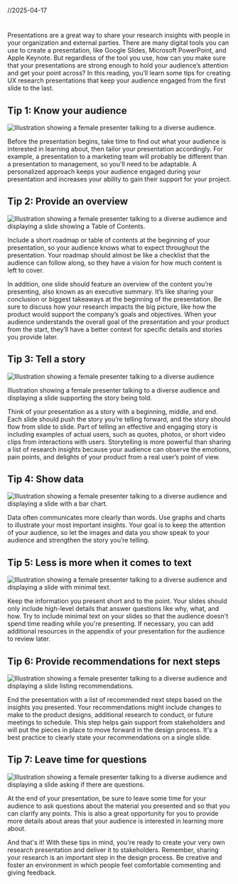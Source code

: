//2025-04-17
# 

Presentations are a great way to share your research insights with people in your organization and external parties. There are many digital tools you can use to create a presentation, like Google Slides, Microsoft PowerPoint, and Apple Keynote. But regardless of the tool you use, how can you make sure that your presentations are strong enough to hold your audience’s attention and get your point across? In this reading, you’ll learn some tips for creating UX research presentations that keep your audience engaged from the first slide to the last.

## **Tip 1: Know your audience**

![Illustration showing a female presenter talking to a diverse audience.](https://d3c33hcgiwev3.cloudfront.net/imageAssetProxy.v1/ahCJLjvySz6Ljhj7Q-w1Vw_3d2c0755ca484a9490469353be53d7f1_4iICZzs_tbULmLCWIC98L-6IMlw-wxv_ca7LfzfWvqVo4NJZDxTJqrP_Zjugf_cZmqCpPL0H8jfDF42CK2Vq6oMzGWtAFMw6yGjbip1ZH39mJQbR049jH4MpAFzXAVhDzy3Tb7szV6G00_N4npBjm4?expiry=1745020800000&hmac=-gszzBm5vVUgfK3l4SkzygPBrovZrbwlacII5r5zUC8)

Before the presentation begins, take time to find out what your audience is interested in learning about, then tailor your presentation accordingly. For example, a presentation to a marketing team will probably be different than a presentation to management, so you'll need to be adaptable. A personalized approach keeps your audience engaged during your presentation and increases your ability to gain their support for your project.

## **Tip 2: Provide an overview**

![Illustration showing a female presenter talking to a diverse audience and displaying a slide showing a Table of Contents.](https://d3c33hcgiwev3.cloudfront.net/imageAssetProxy.v1/Qx4jAgAKQSSFF9vuConhyg_c021141ede794349945e0d018d97edf1_zS-l3Z5dssv0ma-00t_Bg997BA3fZISZYudYQnk_0jHAQ-deeskDsH8BLct35FEeu-lRVphQlrL5maJD3nmsUhqoNN0LuINGQ37G8jK_4wBiNSN2TF06yGBsoiOE3el1sH0_-q-A5DeGSyemqP6lbQU?expiry=1745020800000&hmac=nu1AFwHHyXm0Ofsmrlhj0ylfLUjyb4_X83ziaG-x-Jg)

Include a short roadmap or table of contents at the beginning of your presentation, so your audience knows what to expect throughout the presentation. Your roadmap should almost be like a checklist that the audience can follow along, so they have a vision for how much content is left to cover.

In addition, one slide should feature an overview of the content you’re presenting, also known as an executive summary. It’s like sharing your conclusion or biggest takeaways at the beginning of the presentation. Be sure to discuss how your research impacts the big picture, like how the product would support the company’s goals and objectives. When your audience understands the overall goal of the presentation and your product from the start, they’ll have a better context for specific details and stories you provide later.

## **Tip 3: Tell a story**

![Illustration showing a female presenter talking to a diverse audience](https://d3c33hcgiwev3.cloudfront.net/imageAssetProxy.v1/rH-4Q2ttQiq2lVMAZtZykw_12d42b29152f45e498c6c32e5516caf1_Il2uk_ml5m_UQsFgv43KeaYHhH2KsM9byYiI2S2UeoKd-5qlxJ1n6DOPJ301ngAhvu9Ou9Eo3p_R7jlqXPmUDRMTw62y3ipHRFRbGF_evXoGz83UQ_k-PCKE2p0gdhch_ONJOflYlTpZAz5n8UV_Lz0?expiry=1745020800000&hmac=_jUhW469Saa0OxAStZ3CZ5tRtXVBZq8TywC6mzylb6Y)

Illustration showing a female presenter talking to a diverse audience and displaying a slide supporting the story being told.

Think of your presentation as a story with a beginning, middle, and end. Each slide should push the story you’re telling forward, and the story should flow from slide to slide. Part of telling an effective and engaging story is including examples of actual users, such as quotes, photos, or short video clips from interactions with users. Storytelling is more powerful than sharing a list of research insights because your audience can observe the emotions, pain points, and delights of your product from a real user’s point of view.

## **Tip 4: Show data**

![Illustration showing a female presenter talking to a diverse audience and displaying a slide with a bar chart.](https://d3c33hcgiwev3.cloudfront.net/imageAssetProxy.v1/QMLAI_0YT4ivl12hj80bDA_ed19db342da842918ce22e28b836f2f1_4NLgXvTuZbIqbyMs_qvBbXAHs90fIQQo1LOzu7ZJS-UXU3eXx1ZjM6yi-rjFMTkDu_eEx_MnoAMeuqnj_5mLLJ6HrliqF92IVmLeSOh9Lp_VODBmWuNqEigHd_B8-XhTXLi9ZXCfW3muPEwehQcubQ8?expiry=1745020800000&hmac=PhqAFABJG8daOmChCY_gCgOLt2TrCCoKaxLIw0G0fMg)

Data often communicates more clearly than words. Use graphs and charts to illustrate your most important insights. Your goal is to keep the attention of your audience, so let the images and data you show speak to your audience and strengthen the story you’re telling.

## **Tip 5: Less is more when it comes to text**

![Illustration showing a female presenter talking to a diverse audience and displaying a slide with minimal text.](https://d3c33hcgiwev3.cloudfront.net/imageAssetProxy.v1/QyWK2cBARUuQPVrPdC3dLg_e11aa4c72e6941e8b52f4e75f88cd0f1_OKN3RiTH1h41d1oK4dO426o3n-l667z0c6d36HLNYoq3Nc5qf8gG8nHrNSb9-KdE5Xfck9JDLvlNLhQIJWavzDFZqcG64Owe8qBxdDq6VMaSyHb-lo5vF7-2z24CVb3Zu6KnpiAHgWN2c51dQw4XFlU?expiry=1745020800000&hmac=QWXEJIk_CKft2dOtayuipSrUJGNibKPbDy3LAxXZGro)

Keep the information you present short and to the point. Your slides should only include high-level details that answer questions like why, what, and how. Try to include minimal text on your slides so that the audience doesn't spend time reading while you're presenting. If necessary, you can add additional resources in the appendix of your presentation for the audience to review later.

## **Tip 6: Provide recommendations for next steps**

![Illustration showing a female presenter talking to a diverse audience and displaying a slide listing recommendations.](https://d3c33hcgiwev3.cloudfront.net/imageAssetProxy.v1/JrX4zvDCTf-qVUPud_Z9DQ_54dfc8e8e5ab4a7aa9b718452ef56ef1_hpK0ZDsRLaVzbi3A3dIYOj7wvH41QqBBC7a2MLubu6goi7HpMsnxMzZoC8mnXHYnMZw1ZRFRIJOdr7r-eKqtGunWPfBxQvlpbN8PCsTC0zemHp2l6Q406VJGc7nT1uuLdsIfX-A8WgDlfgQz3wvHsRE?expiry=1745020800000&hmac=PC6WYGp1oKXzMa1XGgYIDdt5zkNhVn4khSW6XLtIHIo)

End the presentation with a list of recommended next steps based on the insights you presented. Your recommendations might include changes to make to the product designs, additional research to conduct, or future meetings to schedule. This step helps gain support from stakeholders and will put the pieces in place to move forward in the design process. It's a best practice to clearly state your recommendations on a single slide.

## **Tip 7: Leave time for questions**

![Illustration showing a female presenter talking to a diverse audience and displaying a slide asking if there are questions.](https://d3c33hcgiwev3.cloudfront.net/imageAssetProxy.v1/j0KbznpXTUqRCe0rPZyMHg_bba2a58988364ee4ae9b8bab4751bdf1_C1xoeA6Ya_myW9DmBhrV-hhbwROIyXfgfbF6y2Gh450GdqpRWu7yJw6MU71U6Q9RWXymeYEiAhIMTIK11Uj_ZuF8j7W2IXBY16RVGIFLR37lOdBNqwQ7Fn3FsNrptd8dio1Mx1D4hJJz74AUaEx6EKA?expiry=1745020800000&hmac=renkwCqH8w9oczeS7ReV_HjfHl7MLyPjIJtbWfd-EXc)

At the end of your presentation, be sure to leave some time for your audience to ask questions about the material you presented and so that you can clarify any points. This is also a great opportunity for you to provide more details about areas that your audience is interested in learning more about.

And that's it! With these tips in mind, you're ready to create your very own research presentation and deliver it to stakeholders. Remember, sharing your research is an important step in the design process. Be creative and foster an environment in which people feel comfortable commenting and giving feedback.